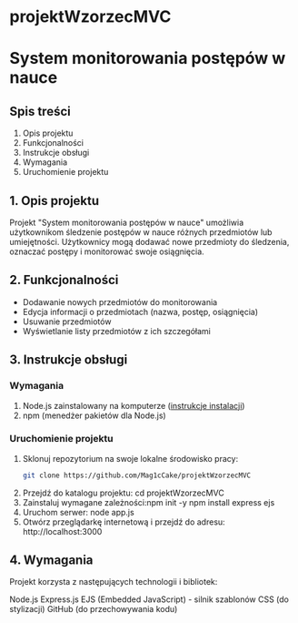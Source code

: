 # projektWzorzecMVC
 
# System monitorowania postępów w nauce

## Spis treści
1. Opis projektu
2. Funkcjonalności
3. Instrukcje obsługi
4. Wymagania
5. Uruchomienie projektu

## 1. Opis projektu
Projekt "System monitorowania postępów w nauce" umożliwia użytkownikom śledzenie postępów w nauce różnych przedmiotów lub umiejętności. Użytkownicy mogą dodawać nowe przedmioty do śledzenia, oznaczać postępy i monitorować swoje osiągnięcia.

## 2. Funkcjonalności
- Dodawanie nowych przedmiotów do monitorowania
- Edycja informacji o przedmiotach (nazwa, postęp, osiągnięcia)
- Usuwanie przedmiotów
- Wyświetlanie listy przedmiotów z ich szczegółami

## 3. Instrukcje obsługi
### Wymagania
1. Node.js zainstalowany na komputerze ([instrukcje instalacji](https://nodejs.org/))
2. npm (menedżer pakietów dla Node.js)

### Uruchomienie projektu
1. Sklonuj repozytorium na swoje lokalne środowisko pracy:
   ```bash
   git clone https://github.com/Mag1cCake/projektWzorzecMVC
2. Przejdź do katalogu projektu: cd projektWzorzecMVC
3. Zainstaluj wymagane zależności:npm init -y
npm install express ejs
4. Uruchom serwer: node app.js
5. Otwórz przeglądarkę internetową i przejdź do adresu: http://localhost:3000


## 4. Wymagania
Projekt korzysta z następujących technologii i bibliotek:

Node.js
Express.js
EJS (Embedded JavaScript) - silnik szablonów
CSS (do stylizacji)
GitHub (do przechowywania kodu)